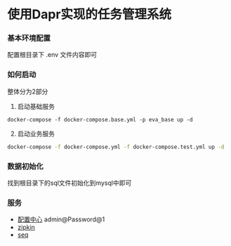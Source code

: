 # 使用Dapr实现的任务管理系统

### 基本环境配置

配置根目录下 .env 文件内容即可

### 如何启动

整体分为2部分

1. 启动基础服务

```shell
docker-compose -f docker-compose.base.yml -p eva_base up -d
```

2. 启动业务服务

```bash
docker-compose -f docker-compose.yml -f docker-compose.test.yml up -d
```

### 数据初始化

找到根目录下的sql文件初始化到mysql中即可

### 服务

- [配置中心](http://localhost:5005/ui#/home)  admin@Password@1
- [zipkin](http://localhost:5411/zipkin)
- [seq](http://localhost:5340/#/events)















